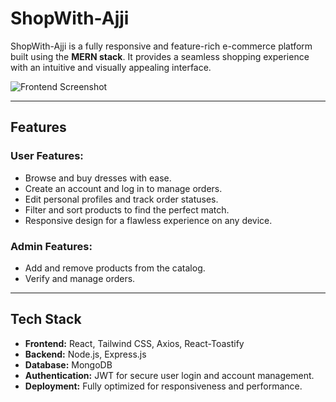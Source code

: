 # ShopWith-Ajji

ShopWith-Ajji is a fully responsive and feature-rich e-commerce platform built using the **MERN stack**. It provides a seamless shopping experience with an intuitive and visually appealing interface.

![Frontend Screenshot](./assets/ShopWithAjji.png)


---

## Features

### User Features:
- Browse and buy dresses with ease.
- Create an account and log in to manage orders.
- Edit personal profiles and track order statuses.
- Filter and sort products to find the perfect match.
- Responsive design for a flawless experience on any device.

### Admin Features:
- Add and remove products from the catalog.
- Verify and manage orders.

---

## Tech Stack
- **Frontend:** React, Tailwind CSS, Axios, React-Toastify
- **Backend:** Node.js, Express.js
- **Database:** MongoDB
- **Authentication:** JWT for secure user login and account management.
- **Deployment:** Fully optimized for responsiveness and performance.

